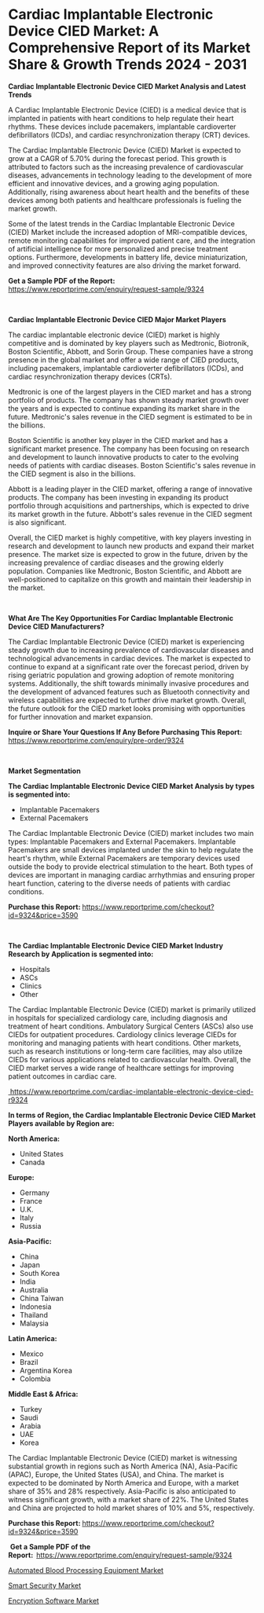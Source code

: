 <p><h1>Cardiac Implantable Electronic Device CIED Market: A Comprehensive Report of its Market Share & Growth Trends 2024 - 2031</h1></p><p><strong>Cardiac Implantable Electronic Device CIED Market Analysis and Latest Trends</strong></p>
<p><p>A Cardiac Implantable Electronic Device (CIED) is a medical device that is implanted in patients with heart conditions to help regulate their heart rhythms. These devices include pacemakers, implantable cardioverter defibrillators (ICDs), and cardiac resynchronization therapy (CRT) devices. </p><p>The Cardiac Implantable Electronic Device (CIED) Market is expected to grow at a CAGR of 5.70% during the forecast period. This growth is attributed to factors such as the increasing prevalence of cardiovascular diseases, advancements in technology leading to the development of more efficient and innovative devices, and a growing aging population. Additionally, rising awareness about heart health and the benefits of these devices among both patients and healthcare professionals is fueling the market growth.</p><p>Some of the latest trends in the Cardiac Implantable Electronic Device (CIED) Market include the increased adoption of MRI-compatible devices, remote monitoring capabilities for improved patient care, and the integration of artificial intelligence for more personalized and precise treatment options. Furthermore, developments in battery life, device miniaturization, and improved connectivity features are also driving the market forward.</p></p>
<p><strong>Get a Sample PDF of the Report:&nbsp;</strong> <a href="https://www.reportprime.com/enquiry/request-sample/9324">https://www.reportprime.com/enquiry/request-sample/9324</a></p>
<p>&nbsp;</p>
<p><strong>Cardiac Implantable Electronic Device CIED Major Market Players</strong></p>
<p><p>The cardiac implantable electronic device (CIED) market is highly competitive and is dominated by key players such as Medtronic, Biotronik, Boston Scientific, Abbott, and Sorin Group. These companies have a strong presence in the global market and offer a wide range of CIED products, including pacemakers, implantable cardioverter defibrillators (ICDs), and cardiac resynchronization therapy devices (CRTs).</p><p>Medtronic is one of the largest players in the CIED market and has a strong portfolio of products. The company has shown steady market growth over the years and is expected to continue expanding its market share in the future. Medtronic's sales revenue in the CIED segment is estimated to be in the billions.</p><p>Boston Scientific is another key player in the CIED market and has a significant market presence. The company has been focusing on research and development to launch innovative products to cater to the evolving needs of patients with cardiac diseases. Boston Scientific's sales revenue in the CIED segment is also in the billions.</p><p>Abbott is a leading player in the CIED market, offering a range of innovative products. The company has been investing in expanding its product portfolio through acquisitions and partnerships, which is expected to drive its market growth in the future. Abbott's sales revenue in the CIED segment is also significant.</p><p>Overall, the CIED market is highly competitive, with key players investing in research and development to launch new products and expand their market presence. The market size is expected to grow in the future, driven by the increasing prevalence of cardiac diseases and the growing elderly population. Companies like Medtronic, Boston Scientific, and Abbott are well-positioned to capitalize on this growth and maintain their leadership in the market.</p></p>
<p>&nbsp;</p>
<p><strong>What Are The Key Opportunities For Cardiac Implantable Electronic Device CIED Manufacturers?</strong></p>
<p><p>The Cardiac Implantable Electronic Device (CIED) market is experiencing steady growth due to increasing prevalence of cardiovascular diseases and technological advancements in cardiac devices. The market is expected to continue to expand at a significant rate over the forecast period, driven by rising geriatric population and growing adoption of remote monitoring systems. Additionally, the shift towards minimally invasive procedures and the development of advanced features such as Bluetooth connectivity and wireless capabilities are expected to further drive market growth. Overall, the future outlook for the CIED market looks promising with opportunities for further innovation and market expansion.</p></p>
<p><strong>Inquire or Share Your Questions If Any Before Purchasing This Report:</strong> <a href="https://www.reportprime.com/enquiry/pre-order/9324">https://www.reportprime.com/enquiry/pre-order/9324</a></p>
<p>&nbsp;</p>
<p><strong>Market Segmentation</strong></p>
<p><strong>The Cardiac Implantable Electronic Device CIED Market Analysis by types is segmented into:</strong></p>
<p><ul><li>Implantable Pacemakers</li><li>External Pacemakers</li></ul></p>
<p><p>The Cardiac Implantable Electronic Device (CIED) market includes two main types: Implantable Pacemakers and External Pacemakers. Implantable Pacemakers are small devices implanted under the skin to help regulate the heart's rhythm, while External Pacemakers are temporary devices used outside the body to provide electrical stimulation to the heart. Both types of devices are important in managing cardiac arrhythmias and ensuring proper heart function, catering to the diverse needs of patients with cardiac conditions.</p></p>
<p><strong>Purchase this Report:&nbsp;</strong><a href="https://www.reportprime.com/checkout?id=9324&price=3590">https://www.reportprime.com/checkout?id=9324&price=3590</a></p>
<p>&nbsp;</p>
<p><strong>The Cardiac Implantable Electronic Device CIED Market Industry Research by Application is segmented into:</strong></p>
<p><ul><li>Hospitals</li><li>ASCs</li><li>Clinics</li><li>Other</li></ul></p>
<p><p>The Cardiac Implantable Electronic Device (CIED) market is primarily utilized in hospitals for specialized cardiology care, including diagnosis and treatment of heart conditions. Ambulatory Surgical Centers (ASCs) also use CIEDs for outpatient procedures. Cardiology clinics leverage CIEDs for monitoring and managing patients with heart conditions. Other markets, such as research institutions or long-term care facilities, may also utilize CIEDs for various applications related to cardiovascular health. Overall, the CIED market serves a wide range of healthcare settings for improving patient outcomes in cardiac care.</p></p>
<p><a href="https://www.reportprime.com/cardiac-implantable-electronic-device-cied-r9324">&nbsp;https://www.reportprime.com/cardiac-implantable-electronic-device-cied-r9324</a></p>
<p><strong>In terms of Region, the Cardiac Implantable Electronic Device CIED Market Players available by Region are:</strong></p>
<p>
    <p> <strong> North America: </strong>
        <ul>
            <li>United States</li>
            <li>Canada</li>
        </ul>
        </p> 
    <p> <strong> Europe: </strong>
        <ul>
            <li>Germany</li>
            <li>France</li>
            <li>U.K.</li>
            <li>Italy</li>
            <li>Russia</li>
        </ul>
        </p> 
    <p> <strong> Asia-Pacific: </strong>
        <ul>
            <li>China</li>
            <li>Japan</li>
            <li>South Korea</li>
            <li>India</li>
            <li>Australia</li>
            <li>China Taiwan</li>
            <li>Indonesia</li>
            <li>Thailand</li>
            <li>Malaysia</li>
        </ul>
        </p> 
    <p> <strong> Latin America: </strong>
        <ul>
            <li>Mexico</li>
            <li>Brazil</li>
            <li>Argentina Korea</li>
            <li>Colombia</li>
        </ul>
        </p> 
    <p> <strong> Middle East & Africa: </strong>
        <ul>
            <li>Turkey</li>
            <li>Saudi</li>
            <li>Arabia</li>
            <li>UAE</li>
            <li>Korea</li>
        </ul>
    </p>
    </p>
<p><p>The Cardiac Implantable Electronic Device (CIED) market is witnessing substantial growth in regions such as North America (NA), Asia-Pacific (APAC), Europe, the United States (USA), and China. The market is expected to be dominated by North America and Europe, with a market share of 35% and 28% respectively. Asia-Pacific is also anticipated to witness significant growth, with a market share of 22%. The United States and China are projected to hold market shares of 10% and 5%, respectively.</p></p>
<p><strong>Purchase this Report: </strong><a href="https://www.reportprime.com/checkout?id=9324&price=3590">https://www.reportprime.com/checkout?id=9324&price=3590</a></p>
<p>&nbsp;<strong>Get a Sample PDF of the Report:&nbsp;&nbsp;</strong><a href="https://www.reportprime.com/enquiry/request-sample/9324">https://www.reportprime.com/enquiry/request-sample/9324</a></p>
<p><strong></strong></p>
<p><p><a href="https://github.com/bznecsdb5/Market-Research-Report-List-1/blob/main/automated-blood-processing-equipment-market.md">Automated Blood Processing Equipment Market</a></p><p><a href="https://view.publitas.com/reportprime-1/smart-security-market-research-report-market-forecast-and-growth-prospects-with-a-steady-cagr-of-7-5-from-2024-2031/">Smart Security Market</a></p><p><a href="https://view.publitas.com/reportprime-1/encryption-software-market-size-is-growing-at-cagr-of-5-4-and-this-report-covers-analysis-by-type-application-growth-and-forecast-2024-2031/">Encryption Software Market</a></p></p>